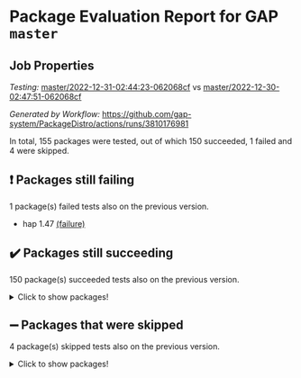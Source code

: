 # Package Evaluation Report for GAP `master`

## Job Properties

*Testing:* [master/2022-12-31-02:44:23-062068cf](https://github.com/gap-system/PackageDistro/blob/data/reports/master/2022-12-31-02:44:23-062068cf) vs [master/2022-12-30-02:47:51-062068cf](https://github.com/gap-system/PackageDistro/blob/data/reports/master/2022-12-30-02:47:51-062068cf)

*Generated by Workflow:* https://github.com/gap-system/PackageDistro/actions/runs/3810176981

In total, 155 packages were tested, out of which 150 succeeded, 1 failed and 4 were skipped.

## :exclamation: Packages still failing

1 package(s) failed tests also on the previous version.
- hap 1.47 [(failure)](https://github.com/gap-system/PackageDistro/actions/runs/3810176981/jobs/6482173985)

## :heavy_check_mark: Packages still succeeding

150 package(s) succeeded tests also on the previous version.
<details><summary>Click to show packages!</summary>

- 4ti2interface 2022.09-01 [(success)](https://github.com/gap-system/PackageDistro/actions/runs/3810176981/jobs/6482170080)
- ace 5.6.1 [(success)](https://github.com/gap-system/PackageDistro/actions/runs/3810176981/jobs/6482170133)
- aclib 1.3.2 [(success)](https://github.com/gap-system/PackageDistro/actions/runs/3810176981/jobs/6482170176)
- agt 0.3 [(success)](https://github.com/gap-system/PackageDistro/actions/runs/3810176981/jobs/6482170216)
- alnuth 3.2.1 [(success)](https://github.com/gap-system/PackageDistro/actions/runs/3810176981/jobs/6482170266)
- anupq 3.2.6 [(success)](https://github.com/gap-system/PackageDistro/actions/runs/3810176981/jobs/6482170312)
- atlasrep 2.1.6 [(success)](https://github.com/gap-system/PackageDistro/actions/runs/3810176981/jobs/6482170367)
- autodoc 2022.10.20 [(success)](https://github.com/gap-system/PackageDistro/actions/runs/3810176981/jobs/6482170421)
- automata 1.15 [(success)](https://github.com/gap-system/PackageDistro/actions/runs/3810176981/jobs/6482170481)
- automgrp 1.3.2 [(success)](https://github.com/gap-system/PackageDistro/actions/runs/3810176981/jobs/6482170545)
- autpgrp 1.11 [(success)](https://github.com/gap-system/PackageDistro/actions/runs/3810176981/jobs/6482170609)
- cap 2022.12-15 [(success)](https://github.com/gap-system/PackageDistro/actions/runs/3810176981/jobs/6482170680)
- caratinterface 2.3.4 [(success)](https://github.com/gap-system/PackageDistro/actions/runs/3810176981/jobs/6482170742)
- cddinterface 2022.11.01 [(success)](https://github.com/gap-system/PackageDistro/actions/runs/3810176981/jobs/6482170800)
- circle 1.6.5 [(success)](https://github.com/gap-system/PackageDistro/actions/runs/3810176981/jobs/6482170927)
- classicpres 1.22 [(success)](https://github.com/gap-system/PackageDistro/actions/runs/3810176981/jobs/6482170975)
- cohomolo 1.6.10 [(success)](https://github.com/gap-system/PackageDistro/actions/runs/3810176981/jobs/6482171061)
- congruence 1.2.4 [(success)](https://github.com/gap-system/PackageDistro/actions/runs/3810176981/jobs/6482171153)
- corelg 1.56 [(success)](https://github.com/gap-system/PackageDistro/actions/runs/3810176981/jobs/6482171235)
- crime 1.6 [(success)](https://github.com/gap-system/PackageDistro/actions/runs/3810176981/jobs/6482171318)
- crisp 1.4.6 [(success)](https://github.com/gap-system/PackageDistro/actions/runs/3810176981/jobs/6482171397)
- crypting 0.10.4 [(success)](https://github.com/gap-system/PackageDistro/actions/runs/3810176981/jobs/6482171478)
- cryst 4.1.25 [(success)](https://github.com/gap-system/PackageDistro/actions/runs/3810176981/jobs/6482171542)
- crystcat 1.1.10 [(success)](https://github.com/gap-system/PackageDistro/actions/runs/3810176981/jobs/6482171622)
- ctbllib 1.3.4 [(success)](https://github.com/gap-system/PackageDistro/actions/runs/3810176981/jobs/6482171720)
- cubefree 1.19 [(success)](https://github.com/gap-system/PackageDistro/actions/runs/3810176981/jobs/6482171797)
- curlinterface 2.3.1 [(success)](https://github.com/gap-system/PackageDistro/actions/runs/3810176981/jobs/6482171939)
- cvec 2.7.6 [(success)](https://github.com/gap-system/PackageDistro/actions/runs/3810176981/jobs/6482172014)
- datastructures 0.3.0 [(success)](https://github.com/gap-system/PackageDistro/actions/runs/3810176981/jobs/6482172093)
- deepthought 1.0.6 [(success)](https://github.com/gap-system/PackageDistro/actions/runs/3810176981/jobs/6482172171)
- design 1.7 [(success)](https://github.com/gap-system/PackageDistro/actions/runs/3810176981/jobs/6482172253)
- difsets 2.3.1 [(success)](https://github.com/gap-system/PackageDistro/actions/runs/3810176981/jobs/6482172341)
- digraphs 1.6.1 [(success)](https://github.com/gap-system/PackageDistro/actions/runs/3810176981/jobs/6482172420)
- edim 1.3.6 [(success)](https://github.com/gap-system/PackageDistro/actions/runs/3810176981/jobs/6482172496)
- example 4.3.2 [(success)](https://github.com/gap-system/PackageDistro/actions/runs/3810176981/jobs/6482172558)
- examplesforhomalg 2022.11-01 [(success)](https://github.com/gap-system/PackageDistro/actions/runs/3810176981/jobs/6482172615)
- factint 1.6.3 [(success)](https://github.com/gap-system/PackageDistro/actions/runs/3810176981/jobs/6482172687)
- ferret 1.0.9 [(success)](https://github.com/gap-system/PackageDistro/actions/runs/3810176981/jobs/6482172772)
- fga 1.4.0 [(success)](https://github.com/gap-system/PackageDistro/actions/runs/3810176981/jobs/6482172854)
- fining 1.5.4 [(success)](https://github.com/gap-system/PackageDistro/actions/runs/3810176981/jobs/6482172922)
- float 1.0.3 [(success)](https://github.com/gap-system/PackageDistro/actions/runs/3810176981/jobs/6482172982)
- format 1.4.3 [(success)](https://github.com/gap-system/PackageDistro/actions/runs/3810176981/jobs/6482173054)
- forms 1.2.9 [(success)](https://github.com/gap-system/PackageDistro/actions/runs/3810176981/jobs/6482173108)
- fplsa 1.2.5 [(success)](https://github.com/gap-system/PackageDistro/actions/runs/3810176981/jobs/6482173161)
- fr 2.4.12 [(success)](https://github.com/gap-system/PackageDistro/actions/runs/3810176981/jobs/6482173219)
- francy 1.2.5 [(success)](https://github.com/gap-system/PackageDistro/actions/runs/3810176981/jobs/6482173280)
- fwtree 1.3 [(success)](https://github.com/gap-system/PackageDistro/actions/runs/3810176981/jobs/6482173320)
- gapdoc 1.6.6 [(success)](https://github.com/gap-system/PackageDistro/actions/runs/3810176981/jobs/6482173370)
- gauss 2022.12-01 [(success)](https://github.com/gap-system/PackageDistro/actions/runs/3810176981/jobs/6482173416)
- gaussforhomalg 2022.08-03 [(success)](https://github.com/gap-system/PackageDistro/actions/runs/3810176981/jobs/6482173469)
- gbnp 1.0.5 [(success)](https://github.com/gap-system/PackageDistro/actions/runs/3810176981/jobs/6482173523)
- generalizedmorphismsforcap 2022.12-01 [(success)](https://github.com/gap-system/PackageDistro/actions/runs/3810176981/jobs/6482173573)
- genss 1.6.8 [(success)](https://github.com/gap-system/PackageDistro/actions/runs/3810176981/jobs/6482173626)
- gradedmodules 2022.09-02 [(success)](https://github.com/gap-system/PackageDistro/actions/runs/3810176981/jobs/6482173685)
- gradedringforhomalg 2022.11-01 [(success)](https://github.com/gap-system/PackageDistro/actions/runs/3810176981/jobs/6482173729)
- grape 4.9.0 [(success)](https://github.com/gap-system/PackageDistro/actions/runs/3810176981/jobs/6482173775)
- groupoids 1.71 [(success)](https://github.com/gap-system/PackageDistro/actions/runs/3810176981/jobs/6482173811)
- grpconst 2.6.3 [(success)](https://github.com/gap-system/PackageDistro/actions/runs/3810176981/jobs/6482173850)
- guarana 0.96.3 [(success)](https://github.com/gap-system/PackageDistro/actions/runs/3810176981/jobs/6482173899)
- guava 3.17 [(success)](https://github.com/gap-system/PackageDistro/actions/runs/3810176981/jobs/6482173939)
- hapcryst 0.1.15 [(success)](https://github.com/gap-system/PackageDistro/actions/runs/3810176981/jobs/6482174054)
- hecke 1.5.3 [(success)](https://github.com/gap-system/PackageDistro/actions/runs/3810176981/jobs/6482174104)
- help 3.5 [(success)](https://github.com/gap-system/PackageDistro/actions/runs/3810176981/jobs/6482174153)
- homalg 2022.12-02 [(success)](https://github.com/gap-system/PackageDistro/actions/runs/3810176981/jobs/6482174201)
- homalgtocas 2022.11-02 [(success)](https://github.com/gap-system/PackageDistro/actions/runs/3810176981/jobs/6482174248)
- idrel 2.44 [(success)](https://github.com/gap-system/PackageDistro/actions/runs/3810176981/jobs/6482174288)
- images 1.3.1 [(success)](https://github.com/gap-system/PackageDistro/actions/runs/3810176981/jobs/6482174324)
- intpic 0.3.0 [(success)](https://github.com/gap-system/PackageDistro/actions/runs/3810176981/jobs/6482174375)
- io 4.8.0 [(success)](https://github.com/gap-system/PackageDistro/actions/runs/3810176981/jobs/6482174411)
- io_forhomalg 2022.11-01 [(success)](https://github.com/gap-system/PackageDistro/actions/runs/3810176981/jobs/6482174457)
- irredsol 1.4.4 [(success)](https://github.com/gap-system/PackageDistro/actions/runs/3810176981/jobs/6482174493)
- json 2.1.1 [(success)](https://github.com/gap-system/PackageDistro/actions/runs/3810176981/jobs/6482174540)
- jupyterkernel 1.4.1 [(success)](https://github.com/gap-system/PackageDistro/actions/runs/3810176981/jobs/6482174567)
- jupyterviz 1.5.6 [(success)](https://github.com/gap-system/PackageDistro/actions/runs/3810176981/jobs/6482174606)
- kan 1.34 [(success)](https://github.com/gap-system/PackageDistro/actions/runs/3810176981/jobs/6482174630)
- kbmag 1.5.10 [(success)](https://github.com/gap-system/PackageDistro/actions/runs/3810176981/jobs/6482174652)
- laguna 3.9.5 [(success)](https://github.com/gap-system/PackageDistro/actions/runs/3810176981/jobs/6482174681)
- liealgdb 2.2.1 [(success)](https://github.com/gap-system/PackageDistro/actions/runs/3810176981/jobs/6482174698)
- liepring 2.8 [(success)](https://github.com/gap-system/PackageDistro/actions/runs/3810176981/jobs/6482174725)
- liering 2.4.2 [(success)](https://github.com/gap-system/PackageDistro/actions/runs/3810176981/jobs/6482174754)
- linearalgebraforcap 2022.12-04 [(success)](https://github.com/gap-system/PackageDistro/actions/runs/3810176981/jobs/6482174784)
- localizeringforhomalg 2022.11-01 [(success)](https://github.com/gap-system/PackageDistro/actions/runs/3810176981/jobs/6482174808)
- loops 3.4.3 [(success)](https://github.com/gap-system/PackageDistro/actions/runs/3810176981/jobs/6482174838)
- lpres 1.0.3 [(success)](https://github.com/gap-system/PackageDistro/actions/runs/3810176981/jobs/6482174889)
- majoranaalgebras 1.5.1 [(success)](https://github.com/gap-system/PackageDistro/actions/runs/3810176981/jobs/6482174932)
- mapclass 1.4.6 [(success)](https://github.com/gap-system/PackageDistro/actions/runs/3810176981/jobs/6482174966)
- matgrp 0.70 [(success)](https://github.com/gap-system/PackageDistro/actions/runs/3810176981/jobs/6482175006)
- matricesforhomalg 2022.12-01 [(success)](https://github.com/gap-system/PackageDistro/actions/runs/3810176981/jobs/6482175568)
- modisom 2.5.3 [(success)](https://github.com/gap-system/PackageDistro/actions/runs/3810176981/jobs/6482175639)
- modulepresentationsforcap 2022.12-01 [(success)](https://github.com/gap-system/PackageDistro/actions/runs/3810176981/jobs/6482175711)
- modules 2022.11-01 [(success)](https://github.com/gap-system/PackageDistro/actions/runs/3810176981/jobs/6482175775)
- monoidalcategories 2022.12-01 [(success)](https://github.com/gap-system/PackageDistro/actions/runs/3810176981/jobs/6482175855)
- nconvex 2022.09-01 [(success)](https://github.com/gap-system/PackageDistro/actions/runs/3810176981/jobs/6482175939)
- nilmat 1.4.2 [(success)](https://github.com/gap-system/PackageDistro/actions/runs/3810176981/jobs/6482176016)
- nock 1.5 [(success)](https://github.com/gap-system/PackageDistro/actions/runs/3810176981/jobs/6482176107)
- normalizinterface 1.3.5 [(success)](https://github.com/gap-system/PackageDistro/actions/runs/3810176981/jobs/6482176203)
- nq 2.5.9 [(success)](https://github.com/gap-system/PackageDistro/actions/runs/3810176981/jobs/6482176280)
- numericalsgps 1.3.1 [(success)](https://github.com/gap-system/PackageDistro/actions/runs/3810176981/jobs/6482176381)
- openmath 11.5.2 [(success)](https://github.com/gap-system/PackageDistro/actions/runs/3810176981/jobs/6482176493)
- orb 4.9.0 [(success)](https://github.com/gap-system/PackageDistro/actions/runs/3810176981/jobs/6482176596)
- packagemanager 1.3.2 [(success)](https://github.com/gap-system/PackageDistro/actions/runs/3810176981/jobs/6482176706)
- patternclass 2.4.3 [(success)](https://github.com/gap-system/PackageDistro/actions/runs/3810176981/jobs/6482176842)
- permut 2.0.4 [(success)](https://github.com/gap-system/PackageDistro/actions/runs/3810176981/jobs/6482176934)
- polenta 1.3.10 [(success)](https://github.com/gap-system/PackageDistro/actions/runs/3810176981/jobs/6482177068)
- polymaking 0.8.6 [(success)](https://github.com/gap-system/PackageDistro/actions/runs/3810176981/jobs/6482177171)
- primgrp 3.4.3 [(success)](https://github.com/gap-system/PackageDistro/actions/runs/3810176981/jobs/6482177268)
- profiling 2.5.2 [(success)](https://github.com/gap-system/PackageDistro/actions/runs/3810176981/jobs/6482177338)
- qpa 1.34 [(success)](https://github.com/gap-system/PackageDistro/actions/runs/3810176981/jobs/6482177407)
- quagroup 1.8.3 [(success)](https://github.com/gap-system/PackageDistro/actions/runs/3810176981/jobs/6482177503)
- radiroot 2.9 [(success)](https://github.com/gap-system/PackageDistro/actions/runs/3810176981/jobs/6482177585)
- rcwa 4.7.1 [(success)](https://github.com/gap-system/PackageDistro/actions/runs/3810176981/jobs/6482177664)
- rds 1.8 [(success)](https://github.com/gap-system/PackageDistro/actions/runs/3810176981/jobs/6482177747)
- recog 1.4.2 [(success)](https://github.com/gap-system/PackageDistro/actions/runs/3810176981/jobs/6482177829)
- repndecomp 1.2.1 [(success)](https://github.com/gap-system/PackageDistro/actions/runs/3810176981/jobs/6482177886)
- repsn 3.1.0 [(success)](https://github.com/gap-system/PackageDistro/actions/runs/3810176981/jobs/6482177938)
- resclasses 4.7.3 [(success)](https://github.com/gap-system/PackageDistro/actions/runs/3810176981/jobs/6482178006)
- ringsforhomalg 2022.11-01 [(success)](https://github.com/gap-system/PackageDistro/actions/runs/3810176981/jobs/6482178074)
- sco 2022.09-01 [(success)](https://github.com/gap-system/PackageDistro/actions/runs/3810176981/jobs/6482178180)
- scscp 2.4.0 [(success)](https://github.com/gap-system/PackageDistro/actions/runs/3810176981/jobs/6482178249)
- semigroups 5.2.0 [(success)](https://github.com/gap-system/PackageDistro/actions/runs/3810176981/jobs/6482178328)
- sglppow 2.3 [(success)](https://github.com/gap-system/PackageDistro/actions/runs/3810176981/jobs/6482178401)
- sgpviz 0.999.5 [(success)](https://github.com/gap-system/PackageDistro/actions/runs/3810176981/jobs/6482178458)
- simpcomp 2.1.14 [(success)](https://github.com/gap-system/PackageDistro/actions/runs/3810176981/jobs/6482178511)
- singular 2022.09.23 [(success)](https://github.com/gap-system/PackageDistro/actions/runs/3810176981/jobs/6482178567)
- sl2reps 1.1 [(success)](https://github.com/gap-system/PackageDistro/actions/runs/3810176981/jobs/6482178618)
- sla 1.5.3 [(success)](https://github.com/gap-system/PackageDistro/actions/runs/3810176981/jobs/6482178695)
- smallgrp 1.5.1 [(success)](https://github.com/gap-system/PackageDistro/actions/runs/3810176981/jobs/6482178744)
- smallsemi 0.6.13 [(success)](https://github.com/gap-system/PackageDistro/actions/runs/3810176981/jobs/6482178787)
- sonata 2.9.6 [(success)](https://github.com/gap-system/PackageDistro/actions/runs/3810176981/jobs/6482178827)
- sophus 1.27 [(success)](https://github.com/gap-system/PackageDistro/actions/runs/3810176981/jobs/6482178879)
- spinsym 1.5.2 [(success)](https://github.com/gap-system/PackageDistro/actions/runs/3810176981/jobs/6482178930)
- standardff 0.9.4 [(success)](https://github.com/gap-system/PackageDistro/actions/runs/3810176981/jobs/6482178971)
- symbcompcc 1.3.2 [(success)](https://github.com/gap-system/PackageDistro/actions/runs/3810176981/jobs/6482179013)
- thelma 1.3 [(success)](https://github.com/gap-system/PackageDistro/actions/runs/3810176981/jobs/6482179064)
- tomlib 1.2.9 [(success)](https://github.com/gap-system/PackageDistro/actions/runs/3810176981/jobs/6482179103)
- toolsforhomalg 2022.12-01 [(success)](https://github.com/gap-system/PackageDistro/actions/runs/3810176981/jobs/6482179149)
- toric 1.9.5 [(success)](https://github.com/gap-system/PackageDistro/actions/runs/3810176981/jobs/6482179191)
- toricvarieties 2022.07.13 [(success)](https://github.com/gap-system/PackageDistro/actions/runs/3810176981/jobs/6482179228)
- transgrp 3.6.3 [(success)](https://github.com/gap-system/PackageDistro/actions/runs/3810176981/jobs/6482179260)
- ugaly 4.0.3 [(success)](https://github.com/gap-system/PackageDistro/actions/runs/3810176981/jobs/6482179292)
- unipot 1.5 [(success)](https://github.com/gap-system/PackageDistro/actions/runs/3810176981/jobs/6482179327)
- unitlib 4.1.0 [(success)](https://github.com/gap-system/PackageDistro/actions/runs/3810176981/jobs/6482179351)
- utils 0.81 [(success)](https://github.com/gap-system/PackageDistro/actions/runs/3810176981/jobs/6482179401)
- uuid 0.7 [(success)](https://github.com/gap-system/PackageDistro/actions/runs/3810176981/jobs/6482179446)
- walrus 0.9991 [(success)](https://github.com/gap-system/PackageDistro/actions/runs/3810176981/jobs/6482179476)
- wedderga 4.10.2 [(success)](https://github.com/gap-system/PackageDistro/actions/runs/3810176981/jobs/6482179502)
- xmod 2.88 [(success)](https://github.com/gap-system/PackageDistro/actions/runs/3810176981/jobs/6482179530)
- xmodalg 1.23 [(success)](https://github.com/gap-system/PackageDistro/actions/runs/3810176981/jobs/6482179574)
- yangbaxter 0.10.2 [(success)](https://github.com/gap-system/PackageDistro/actions/runs/3810176981/jobs/6482179612)
- zeromqinterface 0.14 [(success)](https://github.com/gap-system/PackageDistro/actions/runs/3810176981/jobs/6482179640)
</details>

## :heavy_minus_sign: Packages that were skipped

4 package(s) skipped tests also on the previous version.
<details><summary>Click to show packages!</summary>

- browse 1.8.19 [(skipped)](https://github.com/gap-system/PackageDistro/actions/runs/3810176981/jobs/6482084021)
- itc 1.5.1 [(skipped)](https://github.com/gap-system/PackageDistro/actions/runs/3810176981/jobs/6482084021)
- polycyclic 2.16 [(skipped)](https://github.com/gap-system/PackageDistro/actions/runs/3810176981/jobs/6482084021)
- xgap 4.31 [(skipped)](https://github.com/gap-system/PackageDistro/actions/runs/3810176981/jobs/6482084021)
</details>

